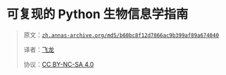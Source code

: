 # 可复现的 Python 生物信息学指南

> 原文：[`zh.annas-archive.org/md5/b60bc8f12d7866ac9b399af89a674040`](https://zh.annas-archive.org/md5/b60bc8f12d7866ac9b399af89a674040)
> 
> 译者：[飞龙](https://github.com/wizardforcel)
> 
> 协议：[CC BY-NC-SA 4.0](http://creativecommons.org/licenses/by-nc-sa/4.0/)